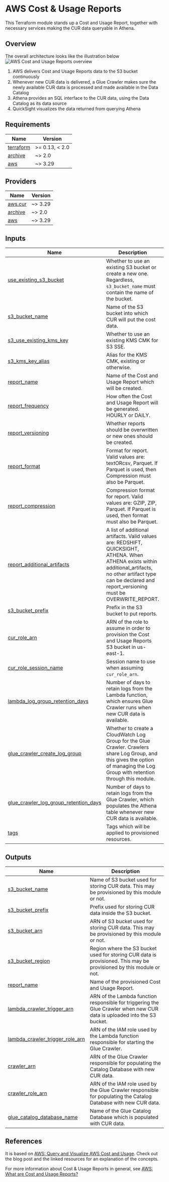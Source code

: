 # AWS Cost & Usage Reports

This Terraform module stands up a Cost and Usage Report, together with necessary services making the CUR data queryable in Athena.

## Overview

The overall architecture looks like the illustration below
![AWS Cost and Usage Reports overview](./assets/overview.png)

1. AWS delivers Cost and Usage Reports data to the S3 bucket continuously
2. Whenever new CUR data is delivered, a Glue Crawler makes sure the newly available CUR data is processed and made available in the Data Catalog
3. Athena provides an SQL interface to the CUR data, using the Data Catalog as its data source
4. QuickSight visualizes the data returned from querying Athena

<!--- BEGIN_TF_DOCS --->
## Requirements

| Name | Version |
|------|---------|
| <a name="requirement_terraform"></a> [terraform](#requirement\_terraform) | >= 0.13, < 2.0 |
| <a name="requirement_archive"></a> [archive](#requirement\_archive) | ~> 2.0 |
| <a name="requirement_aws"></a> [aws](#requirement\_aws) | ~> 3.29 |

## Providers

| Name | Version |
|------|---------|
| <a name="provider_aws.cur"></a> [aws.cur](#provider\_aws.cur) | ~> 3.29 |
| <a name="provider_archive"></a> [archive](#provider\_archive) | ~> 2.0 |
| <a name="provider_aws"></a> [aws](#provider\_aws) | ~> 3.29 |

## Inputs

| Name | Description | Type | Default | Required |
|------|-------------|------|---------|:--------:|
| <a name="input_use_existing_s3_bucket"></a> [use\_existing\_s3\_bucket](#input\_use\_existing\_s3\_bucket) | Whether to use an existing S3 bucket or create a new one. Regardless, `s3_bucket_name` must contain the name of the bucket. | `bool` | n/a | yes |
| <a name="input_s3_bucket_name"></a> [s3\_bucket\_name](#input\_s3\_bucket\_name) | Name of the S3 bucket into which CUR will put the cost data. | `string` | n/a | yes |
| <a name="input_s3_use_existing_kms_key"></a> [s3\_use\_existing\_kms\_key](#input\_s3\_use\_existing\_kms\_key) | Whether to use an existing KMS CMK for S3 SSE. | `bool` | n/a | yes |
| <a name="input_s3_kms_key_alias"></a> [s3\_kms\_key\_alias](#input\_s3\_kms\_key\_alias) | Alias for the KMS CMK, existing or otherwise. | `string` | `""` | no |
| <a name="input_report_name"></a> [report\_name](#input\_report\_name) | Name of the Cost and Usage Report which will be created. | `string` | n/a | yes |
| <a name="input_report_frequency"></a> [report\_frequency](#input\_report\_frequency) | How often the Cost and Usage Report will be generated. HOURLY or DAILY. | `string` | n/a | yes |
| <a name="input_report_versioning"></a> [report\_versioning](#input\_report\_versioning) | Whether reports should be overwritten or new ones should be created. | `string` | n/a | yes |
| <a name="input_report_format"></a> [report\_format](#input\_report\_format) | Format for report. Valid values are: textORcsv, Parquet. If Parquet is used, then Compression must also be Parquet. | `string` | n/a | yes |
| <a name="input_report_compression"></a> [report\_compression](#input\_report\_compression) | Compression format for report. Valid values are: GZIP, ZIP, Parquet. If Parquet is used, then format must also be Parquet. | `string` | n/a | yes |
| <a name="input_report_additional_artifacts"></a> [report\_additional\_artifacts](#input\_report\_additional\_artifacts) | A list of additional artifacts. Valid values are: REDSHIFT, QUICKSIGHT, ATHENA. When ATHENA exists within additional\_artifacts, no other artifact type can be declared and report\_versioning must be OVERWRITE\_REPORT. | `set(string)` | n/a | yes |
| <a name="input_s3_bucket_prefix"></a> [s3\_bucket\_prefix](#input\_s3\_bucket\_prefix) | Prefix in the S3 bucket to put reports. | `string` | `""` | no |
| <a name="input_cur_role_arn"></a> [cur\_role\_arn](#input\_cur\_role\_arn) | ARN of the role to assume in order to provision the Cost and Usage Reports S3 bucket in us-east-1. | `string` | `""` | no |
| <a name="input_cur_role_session_name"></a> [cur\_role\_session\_name](#input\_cur\_role\_session\_name) | Session name to use when assuming `cur_role_arn`. | `string` | `""` | no |
| <a name="input_lambda_log_group_retention_days"></a> [lambda\_log\_group\_retention\_days](#input\_lambda\_log\_group\_retention\_days) | Number of days to retain logs from the Lambda function, which ensures Glue Crawler runs when new CUR data is available. | `number` | `14` | no |
| <a name="input_glue_crawler_create_log_group"></a> [glue\_crawler\_create\_log\_group](#input\_glue\_crawler\_create\_log\_group) | Whether to create a CloudWatch Log Group for the Glue Crawler. Crawlers share Log Group, and this gives the option of managing the Log Group with retention through this module. | `bool` | `true` | no |
| <a name="input_glue_crawler_log_group_retention_days"></a> [glue\_crawler\_log\_group\_retention\_days](#input\_glue\_crawler\_log\_group\_retention\_days) | Number of days to retain logs from the Glue Crawler, which populates the Athena table whenever new CUR data is available. | `number` | `14` | no |
| <a name="input_tags"></a> [tags](#input\_tags) | Tags which will be applied to provisioned resources. | `map(string)` | `{}` | no |

## Outputs

| Name | Description |
|------|-------------|
| <a name="output_s3_bucket_name"></a> [s3\_bucket\_name](#output\_s3\_bucket\_name) | Name of S3 bucket used for storing CUR data. This may be provisioned by this module or not. |
| <a name="output_s3_bucket_prefix"></a> [s3\_bucket\_prefix](#output\_s3\_bucket\_prefix) | Prefix used for storing CUR data inside the S3 bucket. |
| <a name="output_s3_bucket_arn"></a> [s3\_bucket\_arn](#output\_s3\_bucket\_arn) | ARN of S3 bucket used for storing CUR data. This may be provisioned by this module or not. |
| <a name="output_s3_bucket_region"></a> [s3\_bucket\_region](#output\_s3\_bucket\_region) | Region where the S3 bucket used for storing CUR data is provisioned. This may be provisioned by this module or not. |
| <a name="output_report_name"></a> [report\_name](#output\_report\_name) | Name of the provisioned Cost and Usage Report. |
| <a name="output_lambda_crawler_trigger_arn"></a> [lambda\_crawler\_trigger\_arn](#output\_lambda\_crawler\_trigger\_arn) | ARN of the Lambda function responsible for triggering the Glue Crawler when new CUR data is uploaded into the S3 bucket. |
| <a name="output_lambda_crawler_trigger_role_arn"></a> [lambda\_crawler\_trigger\_role\_arn](#output\_lambda\_crawler\_trigger\_role\_arn) | ARN of the IAM role used by the Lambda function responsible for starting the Glue Crawler. |
| <a name="output_crawler_arn"></a> [crawler\_arn](#output\_crawler\_arn) | ARN of the Glue Crawler responsible for populating the Catalog Database with new CUR data. |
| <a name="output_crawler_role_arn"></a> [crawler\_role\_arn](#output\_crawler\_role\_arn) | ARN of the IAM role used by the Glue Crawler responsible for populating the Catalog Database with new CUR data. |
| <a name="output_glue_catalog_database_name"></a> [glue\_catalog\_database\_name](#output\_glue\_catalog\_database\_name) | Name of the Glue Catalog Database which is populated with CUR data. |

<!--- END_TF_DOCS --->

## References

It is based on [AWS: Query and Visualize AWS Cost and Usage](https://aws.amazon.com/blogs/big-data/query-and-visualize-aws-cost-and-usage-data-using-amazon-athena-and-amazon-quicksight/).
Check out the blog post and the linked resources for an explanation of the concepts.

For more information about Cost & Usage Reports in general, see [AWS: What are Cost and Usage Reports?](https://docs.aws.amazon.com/cur/latest/userguide/what-is-cur.html)
